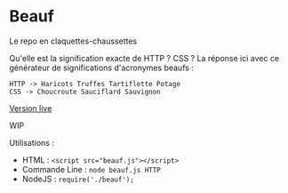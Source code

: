 # Beauf
Le repo en claquettes-chaussettes

Qu'elle est la signification exacte de HTTP ? CSS ?
La réponse ici avec ce générateur de significations d'acronymes beaufs :

```
HTTP -> Haricots Truffes Tartiflette Potage
CSS -> Choucroute Sauciflard Sauvignon
```

[Version live](https://klemek.github.io/Beauf/)

WIP

Utilisations :

* HTML : `<script src="beauf.js"></script>`
* Commande Line : `node beauf.js HTTP`
* NodeJS : `require('./beauf');`
